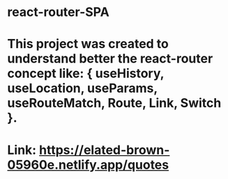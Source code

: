 # react-router-SPA
# This project was created to understand better the react-router concept like: { useHistory, useLocation, useParams, useRouteMatch, Route, Link, Switch }.
# Link: https://elated-brown-05960e.netlify.app/quotes

